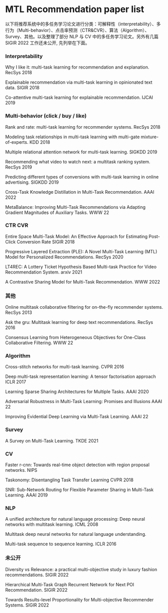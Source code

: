 # MTL Recommendation paper list

以下将推荐系统中的多任务学习论文进行分类：可解释性（interpretability）、多行为（Multi-behavior）、点击率预测（CTR&CVR）、算法（Algorithm）、Survey、其他。以及整理了部分 NLP 与 CV 中的多任务学习论文。另外有几篇 SIGIR 2022 工作还未公开, 先列举在下面。

### Interpretability

Why I like it: multi-task learning for recommendation and explanation. RecSys 2018

Explainable recommendation via multi-task learning in opinionated text data. SIGIR 2018

Co-attentive multi-task learning for explainable recommendation. IJCAI 2019

### Multi-behavior (click / buy / like)

Rank and rate: multi-task learning for recommender systems. RecSys 2018

Modeling task relationships in multi-task learning with multi-gate mixture-of-experts.  KDD 2018

Multiple relational attention network for multi-task learning. SIGKDD 2019

Recommending what video to watch next: a multitask ranking system. RecSys 2019

Predicting different types of conversions with multi-task learning in online advertising. SIGKDD 2019

Cross-Task Knowledge Distillation in Multi-Task Recommendation. AAAI 2022

MetaBalance: Improving Multi-Task Recommendations via Adapting Gradient Magnitudes of Auxiliary Tasks. WWW 22

### CTR CVR

Entire Space Multi-Task Model: An Effective Approach for Estimating Post-Click Conversion Rate SIGIR 2018

Progressive Layered Extraction (PLE): A Novel Multi-Task Learning (MTL) Model for Personalized Recommendations. RecSys 2020

LT4REC: A Lottery Ticket Hypothesis Based Multi-task Practice for Video Recommendation System. arxiv 2021

A Contrastive Sharing Model for Multi-Task Recommendation. WWW 2022

### 其他

Online multitask collaborative filtering for on-the-fly recommender systems. RecSys 2013

Ask the gru: Multitask learning for deep text recommendations. RecSys 2016

Consensus Learning from Heterogeneous Objectives for One-Class Collaborative Filtering. WWW 22

### Algorithm

Cross-stitch networks for multi-task learning. CVPR 2016

Deep multi-task representation learning: A tensor factorisation approach ICLR 2017

Learning Sparse Sharing Architectures for Multiple Tasks. AAAI 2020

Adversarial Robustness in Multi-Task Learning: Promises and Illusions AAAI 22

Improving Evidential Deep Learning via Multi-Task Learning. AAAI 22

### Survey

A Survey on Multi-Task Learning. TKDE 2021

### CV

Faster r-cnn: Towards real-time object detection with region proposal networks. NIPS

Taskonomy: Disentangling Task Transfer Learning CVPR 2018

SNR: Sub-Network Routing for Flexible Parameter Sharing in Multi-Task Learning. AAAI 2019

### NLP

A unified architecture for natural language processing: Deep neural networks with multitask learning. ICML 2008

Multitask deep neural networks for natural language understanding.

Multi-task sequence to sequence learning. ICLR 2016

### 未公开

Diversity vs Relevance: a practical multi-objective study in luxury fashion recommendations. SIGIR 2022 

Hierarchical Multi-Task Graph Recurrent Network for Next POI Recommendation. SIGIR 2022

Towards Results-level Proportionality for Multi-objective Recommender Systems. SIGIR 2022 
